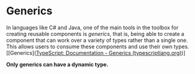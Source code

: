 # Generics

In languages like C# and Java, one of the main tools in the toolbox for creating reusable components is *generics*, that is, being able to create a component that can work over a variety of types rather than a single one. This allows users to consume these components and use their own types.[[Generics]([TypeScript: Documentation - Generics (typescriptlang.org)](https://www.typescriptlang.org/docs/handbook/2/generics.html))]

**Only generics can have a dynamic type.**

